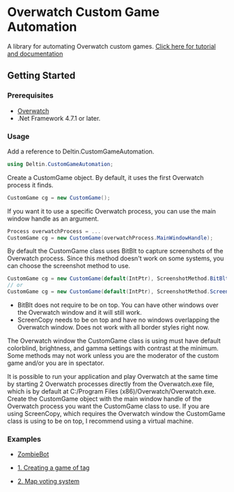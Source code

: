 # Overwatch Custom Game Automation
A library for automating Overwatch custom games.
[Click here for tutorial and documentation](https://www.abyxa.net/Library/Library.html)

## Getting Started

### Prerequisites
- [Overwatch](http://playoverwatch.com/en-us/) 
- .Net Framework 4.7.1 or later.

### Usage

Add a reference to Deltin.CustomGameAutomation.
```C#
using Deltin.CustomGameAutomation;
```
Create a CustomGame object. By default, it uses the first Overwatch process it finds.
```C#
CustomGame cg = new CustomGame();
```
If you want it to use a specific Overwatch process, you can use the main window handle as an argument.
```C#
Process overwatchProcess = ...
CustomGame cg = new CustomGame(overwatchProcess.MainWindowHandle);
```
By default the CustomGame class uses BitBlt to capture screenshots of the Overwatch process. Since this method doesn't work on some systems, you can choose the screenshot method to use.
```C#
CustomGame cg = new CustomGame(default(IntPtr), ScreenshotMethod.BitBlt);
// or
CustomGame cg = new CustomGame(default(IntPtr), ScreenshotMethod.ScreenCopy);
```
- BitBlt does not require to be on top. You can have other windows over the Overwatch window and it will still work.
- ScreenCopy needs to be on top and have no windows overlapping the Overwatch window. Does not work with all border styles right now.

The Overwatch window the CustomGame class is using must have default colorblind, brightness, and gamma settings with contrast at the minimum. Some methods may not work unless you are the moderator of the custom game and/or you are in spectator.

It is possible to run your application and play Overwatch at the same time by starting 2 Overwatch processes directly from the Overwatch.exe file, which is by default at C:/Program Files (x86)/Overwatch/Overwatch.exe. Create the CustomGame object with the main window handle of the Overwatch process you want the CustomGame class to use. If you are using ScreenCopy, which requires the Overwatch window the CustomGame class is using to be on top, I recommend using a virtual machine.

### Examples

- [ZombieBot](https://github.com/ItsDeltin/Overwatch-Custom-Game-Automation/tree/master/ZombieBot "ZombieBot")

- [1. Creating a game of tag](https://www.abyxa.net/Library/Tag.html "1. Creating a game of tag")

- [2. Map voting system](https://www.abyxa.net/Library/MapVoting.html "2. Map voting system")